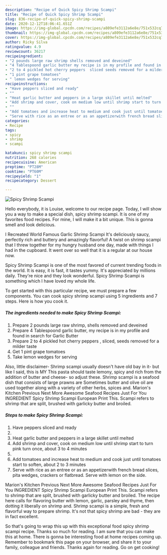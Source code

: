 ```yaml
---
description: "Recipe of Quick Spicy Shrimp Scampi"
title: "Recipe of Quick Spicy Shrimp Scampi"
slug: 836-recipe-of-quick-spicy-shrimp-scampi
date: 2020-12-12T18:06:41.651Z
image: https://img-global.cpcdn.com/recipes/a809efe3112a6e8e/751x532cq70/spicy-shrimp-scampi-recipe-main-photo.jpg
thumbnail: https://img-global.cpcdn.com/recipes/a809efe3112a6e8e/751x532cq70/spicy-shrimp-scampi-recipe-main-photo.jpg
cover: https://img-global.cpcdn.com/recipes/a809efe3112a6e8e/751x532cq70/spicy-shrimp-scampi-recipe-main-photo.jpg
author: Ricky Silva
ratingvalue: 4.9
reviewcount: 36217
recipeingredient:
- "2 pounds large raw shrimp shells removed and deveined"
- "4 Tablespoond garlic butter my recipe is in my profile and found in search for Garlic Butter"
- "2 to 4 pickled hot cherry peppers  sliced seeds removed for a milder taste"
- "1 pint grape tomatoes"
- " lemon wedges for serving"
recipeinstructions:
- "Have peppers sliced and ready"
- ""
- "Heat garlic butter and peppers in a large skillet until melted"
- "Add shrimp and cover, cook on medium low until shrimp start to turn pink turn once, about 3 to 4 minutes"
- ""
- "Add tomatoes and increase heat to medium and cook just until tomatoes start to soften, about 2 to 3 minutes"
- "Serve with rice as an entree or as an appetizerwith french bread slices, pita wedges, crackers or flatbread. Serve with lemon on the side."
categories:
- Recipe
tags:
- spicy
- shrimp
- scampi

katakunci: spicy shrimp scampi 
nutrition: 268 calories
recipecuisine: American
preptime: "PT28M"
cooktime: "PT60M"
recipeyield: "1"
recipecategory: Dessert

---
```



![Spicy Shrimp Scampi](https://img-global.cpcdn.com/recipes/a809efe3112a6e8e/751x532cq70/spicy-shrimp-scampi-recipe-main-photo.jpg)

Hello everybody, it is Louise, welcome to our recipe page. Today, I will show you a way to make a special dish, spicy shrimp scampi. It is one of my favorites food recipes. For mine, I will make it a bit unique. This is gonna smell and look delicious.

I Recreated World Famous Garlic Shrimp Scampi It&#39;s deliciously saucy, perfectly rich and buttery and amazingly flavorful! A twist on shrimp scampi that I threw together for my hungry husband one day, made with things I had in the cupboard. It went over so well that it is a regular at our house now.

Spicy Shrimp Scampi is one of the most favored of current trending foods in the world. It is easy, it is fast, it tastes yummy. It's appreciated by millions daily. They're nice and they look wonderful. Spicy Shrimp Scampi is something which I have loved my whole life.


To get started with this particular recipe, we must prepare a few components. You can cook spicy shrimp scampi using 5 ingredients and 7 steps. Here is how you cook it.

<!--inarticleads1-->

##### The ingredients needed to make Spicy Shrimp Scampi:

1. Prepare 2 pounds large raw shrimp, shells removed and deveined
1. Prepare 4 Tablespoond garlic butter, my recipe is in my profile and found in search for Garlic Butter
1. Prepare 2 to 4 pickled hot cherry peppers , sliced, seeds removed for a milder taste
1. Get 1 pint grape tomatoes
1. Take  lemon wedges for serving


Also, little disclaimer- Shrimp scampi usually doesn&#39;t have old bay in it- but like I said, this is MY This pasta should taste lemony, spicy and rich from the addition of butter and cheese- so adjust these. Shrimp scampi is a seafood dish that consists of large prawns are Sometimes butter and olive oil are used together along with a variety of other herbs, spices and. Marion&#39;s Kitchen Previous Next More Awesome Seafood Recipes Just For You INGREDIENT Spicy Shrimp Scampi European Print This. Scampi refers to shrimp that are split, brushed with garlicky butter and broiled. 

<!--inarticleads2-->

##### Steps to make Spicy Shrimp Scampi:

1. Have peppers sliced and ready
1. 
1. Heat garlic butter and peppers in a large skillet until melted
1. Add shrimp and cover, cook on medium low until shrimp start to turn pink turn once, about 3 to 4 minutes
1. 
1. Add tomatoes and increase heat to medium and cook just until tomatoes start to soften, about 2 to 3 minutes
1. Serve with rice as an entree or as an appetizerwith french bread slices, pita wedges, crackers or flatbread. Serve with lemon on the side.


Marion&#39;s Kitchen Previous Next More Awesome Seafood Recipes Just For You INGREDIENT Spicy Shrimp Scampi European Print This. Scampi refers to shrimp that are split, brushed with garlicky butter and broiled. The recipe here calls for flavoring butter with lemon, garlic, parsley and thyme, then dotting it liberally on shrimp and. Shrimp scampi is a simple, fresh and flavorful way to prepare shrimp. It&#39;s not that spicy shrimp are bad - they are in fact excellent. 

So that's going to wrap this up with this exceptional food spicy shrimp scampi recipe. Thanks so much for reading. I am sure that you can make this at home. There is gonna be interesting food at home recipes coming up. Remember to bookmark this page on your browser, and share it to your family, colleague and friends. Thanks again for reading. Go on get cooking!

